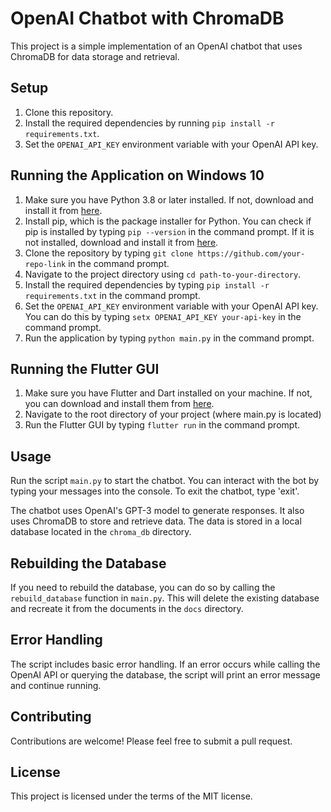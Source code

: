 # OpenAI Chatbot with ChromaDB

This project is a simple implementation of an OpenAI chatbot that uses ChromaDB for data storage and retrieval.

## Setup

1. Clone this repository.
2. Install the required dependencies by running `pip install -r requirements.txt`.
3. Set the `OPENAI_API_KEY` environment variable with your OpenAI API key.

## Running the Application on Windows 10

1. Make sure you have Python 3.8 or later installed. If not, download and install it from [here](https://www.python.org/downloads/).
2. Install pip, which is the package installer for Python. You can check if pip is installed by typing `pip --version` in the command prompt. If it is not installed, download and install it from [here](https://pip.pypa.io/en/stable/installation/).
3. Clone the repository by typing `git clone https://github.com/your-repo-link` in the command prompt.
4. Navigate to the project directory using `cd path-to-your-directory`.
5. Install the required dependencies by typing `pip install -r requirements.txt` in the command prompt.
6. Set the `OPENAI_API_KEY` environment variable with your OpenAI API key. You can do this by typing `setx OPENAI_API_KEY your-api-key` in the command prompt.
7. Run the application by typing `python main.py` in the command prompt.

## Running the Flutter GUI

1. Make sure you have Flutter and Dart installed on your machine. If not, you can download and install them from [here](https://flutter.dev/docs/get-started/install).
2. Navigate to the root directory of your project (where main.py is located)
3. Run the Flutter GUI by typing `flutter run` in the command prompt.

## Usage

Run the script `main.py` to start the chatbot. You can interact with the bot by typing your messages into the console. To exit the chatbot, type 'exit'.

The chatbot uses OpenAI's GPT-3 model to generate responses. It also uses ChromaDB to store and retrieve data. The data is stored in a local database located in the `chroma_db` directory.

## Rebuilding the Database

If you need to rebuild the database, you can do so by calling the `rebuild_database` function in `main.py`. This will delete the existing database and recreate it from the documents in the `docs` directory.

## Error Handling

The script includes basic error handling. If an error occurs while calling the OpenAI API or querying the database, the script will print an error message and continue running.

## Contributing

Contributions are welcome! Please feel free to submit a pull request.

## License

This project is licensed under the terms of the MIT license.
